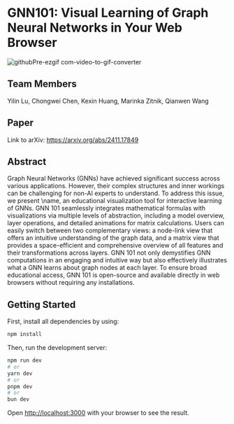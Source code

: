 # GNN101: Visual Learning of Graph Neural Networks in Your Web Browser 

![githubPre-ezgif com-video-to-gif-converter](https://github.com/user-attachments/assets/799cc2e1-7443-4d53-ac89-f1d62ed813df)

## Team Members

Yilin Lu, Chongwei Chen, Kexin Huang, Marinka Zitnik, Qianwen Wang

## Paper

Link to arXiv: https://arxiv.org/abs/2411.17849 

## Abstract

Graph Neural Networks (GNNs) have achieved significant success across various applications. However, their complex structures and inner workings can be challenging for non-AI experts to understand. To address this issue, we present \name, an educational visualization tool for interactive learning of GNNs. GNN 101 seamlessly integrates mathematical formulas with visualizations via multiple levels of abstraction, including a model overview, layer operations, and detailed animations for matrix calculations. Users can easily switch between two complementary views: a node-link view that offers an intuitive understanding of the graph data, and a matrix view that provides a space-efficient and comprehensive overview of all features and their transformations across layers. GNN 101 not only demystifies GNN computations in an engaging and intuitive way but also effectively illustrates what a GNN learns about graph nodes at each layer. To ensure broad educational access, GNN 101 is open-source and available directly in web browsers without requiring any installations.

## Getting Started

First, install all dependencies by using: 

```bash
npm install
```

Then, run the development server:

```bash
npm run dev
# or
yarn dev
# or
pnpm dev
# or
bun dev
```

Open [http://localhost:3000](http://localhost:3000) with your browser to see the result.
